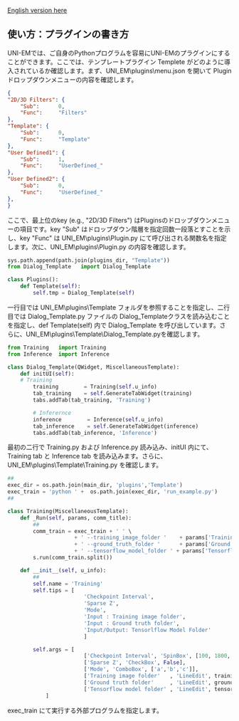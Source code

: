 [English version here](HowToMakePlugin.md)

## 使い方：プラグインの書き方

UNI-EMでは、ご自身のPythonプログラムを容易にUNI-EMのプラグインにすることができます。ここでは、テンプレートプラグイン Templete がどのように導入されているか確認します。まず、UNI_EM\plugins\menu.json を開いて Plugin ドロップダウンメニューの内容を確認します。
```json
{
"2D/3D Filters": {
	"Sub":		0,
	"Func":		"Filters"
},
"Template": {
	"Sub":		0,
	"Func":		"Template"
},
"User Defined1": {
	"Sub":		1,
	"Func":		"UserDefined_"
},
"User Defined2": {
	"Sub":		0,
	"Func":		"UserDefined_"
},
}
```
ここで、最上位のkey (e.g., "2D/3D Filters") はPluginsのドロップダウンメニューの項目です。key "Sub" はドロップダウン階層を指定回数一段落とすことを示し、key "Func" は UNI_EM\plugins\Plugin.py にて呼び出される関数名を指定します。次に、UNI_EM\plugins\Plugin.py の内容を確認します。
```python
sys.path.append(path.join(plugins_dir, "Template"))
from Dialog_Template   import Dialog_Template

class Plugins():
    def Template(self):
        self.tmp = Dialog_Template(self)
```
一行目では UNI_EM\plugins\Template フォルダを参照することを指定し、二行目では Dialog_Template.py ファイルの Dialog_Templateクラスを読み込むことを指定し、def Template(self) 内で Dialog_Template を呼び出しています。さらに、UNI_EM\plugins\Template\Dialog_Template.pyを確認します。
```python
from Training   import Training
from Inference  import Inference

class Dialog_Template(QWidget, MiscellaneousTemplate):
    def initUI(self):
	# Training
        training        = Training(self.u_info)
        tab_training    = self.GenerateTabWidget(training)
        tabs.addTab(tab_training, 'Training')

        # Inferernce
        inference        = Inference(self.u_info)
        tab_inference    = self.GenerateTabWidget(inference)
        tabs.addTab(tab_inference, 'Inference')
```
最初の二行で Training.py および Inference.py 読み込み、initUI 内にて、Training tab と Inference tab を読み込みます。さらに、UNI_EM\plugins\Template\Training.py を確認します。
```python
##
exec_dir = os.path.join(main_dir, 'plugins','Template')
exec_train = 'python ' +  os.path.join(exec_dir, 'run_example.py')
##

class Training(MiscellaneousTemplate):
    def _Run(self, params, comm_title):
        ##
        comm_train = exec_train + ' ' \
                     + ' --training_image_folder '    + params['Training image folder'] + ' ' \
                     + ' --ground_truth_folder '      + params['Ground truth folder'] + ' ' \
                     + ' --tensorflow_model_folder ' + params['Tensorflow model folder']  + ' ' \
        s.run(comm_train.split())

    def __init__(self, u_info):
    	##
        self.name = 'Training'
        self.tips = [
                        'Checkpoint Interval',
                        'Sparse Z',
                        'Mode',
                        'Input : Training image folder',
                        'Input : Ground truth folder',
                        'Input/Output: Tensorlflow Model Folder'
                        ]

        self.args = [
                        ['Checkpoint Interval', 'SpinBox', [100, 1800, 65535]],
                        ['Sparse Z', 'CheckBox', False],
                        ['Mode', 'ComboBox', ['a','b','c']],
                        ['Training image folder'   , 'LineEdit', training_image_path   , 'BrowseDirImg'],
                        ['Ground truth folder'     , 'LineEdit', ground_truth_path     , 'BrowseDirImg'],
                        ['Tensorflow model folder' , 'LineEdit', tensorflow_file_path  , 'BrowseDir'],
            ]
```
exec_train にて実行する外部プログラムを指定します。


